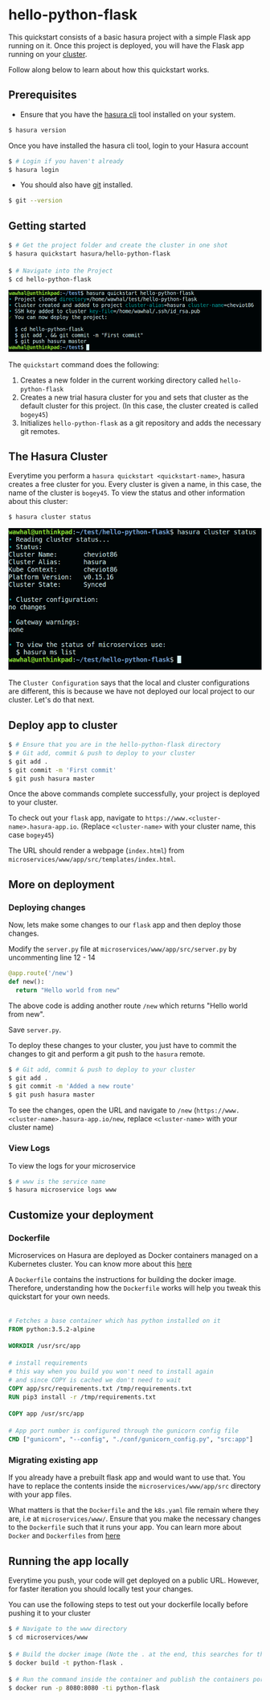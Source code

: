 # hello-python-flask

This quickstart consists of a basic hasura project with a simple Flask app running on it. Once this project is deployed, you will have the Flask app running on your [cluster](https://docs.hasura.io/0.15/manual/getting-started/index.html#concept-2-a-hasura-cluster).

Follow along below to learn about how this quickstart works.

## Prerequisites

* Ensure that you have the [hasura cli](https://docs.hasura.io/0.15/manual/install-hasura-cli.html) tool installed on your system.

```sh
$ hasura version
```

Once you have installed the hasura cli tool, login to your Hasura account

```sh
$ # Login if you haven't already
$ hasura login
```

* You should also have [git](https://git-scm.com) installed.

```sh
$ git --version
```

## Getting started

```sh
$ # Get the project folder and create the cluster in one shot
$ hasura quickstart hasura/hello-python-flask

$ # Navigate into the Project
$ cd hello-python-flask

```

![Quickstart](https://raw.githubusercontent.com/hasura/hello-python-flask/master/assets/quickstart.png "Quickstart")

The `quickstart` command does the following:
1. Creates a new folder in the current working directory called `hello-python-flask`
2. Creates a new trial hasura cluster for you and sets that cluster as the default cluster for this project. (In this case, the cluster created is called `bogey45`)
3. Initializes `hello-python-flask` as a git repository and adds the necessary git remotes.

## The Hasura Cluster

Everytime you perform a `hasura quickstart <quickstart-name>`, hasura creates a free cluster for you. Every cluster is given a name, in this case, the name of the cluster is `bogey45`. To view the status and other information about this cluster:

```sh
$ hasura cluster status
```

![ClusterStatus](https://raw.githubusercontent.com/hasura/hello-python-flask/master/assets/clusterstatus.png "ClusterStatus")

The `Cluster Configuration` says that the local and cluster configurations are different, this is because we have not deployed our local project to our cluster. Let's do that next.

## Deploy app to cluster

```sh
$ # Ensure that you are in the hello-python-flask directory
$ # Git add, commit & push to deploy to your cluster
$ git add .
$ git commit -m 'First commit'
$ git push hasura master
```

Once the above commands complete successfully, your project is deployed to your cluster.

To check out your `flask` app, navigate to `https://www.<cluster-name>.hasura-app.io`. (Replace `<cluster-name>` with your cluster name, this case `bogey45`)

The URL should render a webpage (`index.html`) from `microservices/www/app/src/templates/index.html`.

## More on deployment

### Deploying changes

Now, lets make some changes to our `flask` app and then deploy those changes.

Modify the `server.py` file at `microservices/www/app/src/server.py` by uncommenting line 12 - 14

```python
@app.route('/new')
def new():
  return "Hello world from new"

```

The above code is adding another route `/new` which returns "Hello world from new".

Save `server.py`.

To deploy these changes to your cluster, you just have to commit the changes to git and perform a git push to the `hasura` remote.

```sh
$ # Git add, commit & push to deploy to your cluster
$ git add .
$ git commit -m 'Added a new route'
$ git push hasura master
```

To see the changes, open the URL and navigate to `/new` (`https://www.<cluster-name>.hasura-app.io/new`, replace `<cluster-name>` with your cluster name)

### View Logs

To view the logs for your microservice

```sh
$ # www is the service name
$ hasura microservice logs www
```

## Customize your deployment

### Dockerfile

Microservices on Hasura are deployed as Docker containers managed on a Kubernetes cluster. You can know more about this [here](https://docs.hasura.io/0.15/manual/custom-microservices/develop-custom-services/index.html#using-a-dockerfile)

A `Dockerfile` contains the instructions for building the docker image. Therefore, understanding how the `Dockerfile` works will help you tweak this quickstart for your own needs.

```Dockerfile

# Fetches a base container which has python installed on it
FROM python:3.5.2-alpine

WORKDIR /usr/src/app

# install requirements
# this way when you build you won't need to install again
# and since COPY is cached we don't need to wait
COPY app/src/requirements.txt /tmp/requirements.txt
RUN pip3 install -r /tmp/requirements.txt

COPY app /usr/src/app

# App port number is configured through the gunicorn config file
CMD ["gunicorn", "--config", "./conf/gunicorn_config.py", "src:app"]

```

### Migrating existing app

If you already have a prebuilt flask app and would want to use that. You have to replace the contents inside the `microservices/www/app/src` directory with your app files.

What matters is that the `Dockerfile` and the `k8s.yaml` file remain where they are, i.e at `microservices/www/`. Ensure that you make the necessary changes to the `Dockerfile` such that it runs your app. You can learn more about `Docker` and `Dockerfiles` from [here](https://docs.docker.com/)

## Running the app locally

Everytime you push, your code will get deployed on a public URL. However, for faster iteration you should locally test your changes.

You can use the following steps to test out your dockerfile locally before pushing it to your cluster

```sh
$ # Navigate to the www directory
$ cd microservices/www

$ # Build the docker image (Note the . at the end, this searches for the Dockerfile in the current directory)
$ docker build -t python-flask .

$ # Run the command inside the container and publish the containers port 8080 to the localhost 8080 of your machine
$ docker run -p 8080:8080 -ti python-flask
```
